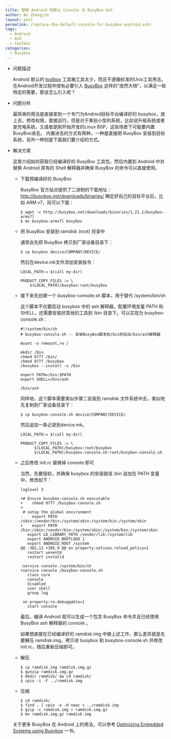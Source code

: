 ```yaml
---
title: 替换 Android 的默认 Console 为 BusyBox Ash
author: Wu Zhangjin
layout: post
permalink: /replace-the-default-console-for-busybox-android-ash/
tags:
  - Android
  - Ash
  - toolbox
categories:
  - Busybox
---
```

* 问题描述

  Android 默认的 [toolbox][1] 工具箱工具太少，而且不遵循标准的Unix工具用法，在Android开发过程中很有必要引入 [BusyBox][2] 这样的“庞然大物”，以满足一些特定的需要，那该怎么引入呢？

* 问题分析

  最简单的用法是直接拿到一个专门为Andriod目标平台编译好的 busybox，放上去，修改权限，直接运行。但是对于某些小型的系统，比如说升级系统或者是充电系统，又或者是刚开始开发的Linux BSP，这些场景下可能要内置BusyBox进去。 内置进去的方式有两种，一种是直接把 BusyBox 安装到目标系统，另外一种则是下面我们要介绍的方式。

* 解决方案

  这里介绍如何获取已经编译好的 BusyBox 工具包，然后内置到 Android 中并替换 Android 原有的 Shell 解释器并确保 BusyBox 的命令可以直接使用。

  * 下载预编译好的 BusyBox

    BusyBox 官方站点提供了二进制的下载地址：http://busybox.net/downloads/binaries/ 确定好自己的目标平台后，比如 ARM v7，则可以下载：

        $ wget -c http://busybox.net/downloads/binaries/1.21.1/busybox-armv7l
        $ mv busybox-armv7l busybox


  * 把 BusyBox 安装到 ramdisk (root) 目录中

    通常会先把 BusyBox 拷贝到厂家设备目录下：

        $ cp busybox device/COMPANY/DEVICE/


    然后在device.mk文件添加安装指令：

        LOCAL_PATH:= $(call my-dir)
 
        PRODUCT_COPY_FILES := \
            $(LOCAL_PATH)/busybox:root/busybox


  * 接下来先创建一个 busybox-console.sh 脚本，用于替代 /system/bin/sh

    这个脚本不仅要启动 busybox 中的 ash 解释器，配置环境变量 PATH 和 SHELL，还需要安装好其他的工具到 /bin 目录下。可以实现为 busybox-console.sh：

        #!/system/bin/sh
        # busybox-console.sh -- 安装BusyBox脚本到/bin并启动/bin/ash解释器
        
        mount -o remount,rw /
        
        mkdir /bin
        chmod 0777 /bin/
        chmod 0777 /busybox
        /busybox --install -s /bin
        
        export PATH=/bin:$PATH
        export SHELL=/bin/ash
        
        /bin/ash


    同样地，这个脚本需要类似步骤二安装到 ramdisk 文件系统中去，类似地先复制到厂家设备目录下：

        $ cp busybox-console.sh device/COMPANY/DEVICE/


    然后追加一条记录到device.mk。

        LOCAL_PATH:= $(call my-dir)

        PRODUCT_COPY_FILES := \
              $(LOCAL_PATH)/busybox:root/busybox
              $(LOCAL_PATH)/busybox-console.sh:root/busybox-console.sh


  * 之后修改 init.rc 替换掉 console 即可

    当然，先要授权，并确保 busybox 的安装路径 /bin 追加在 PATH 变量中，修改如下：

        loglevel 3

        +# Ensure busybox-console.sh executable
        +    chmod 0777 /busybox-console.sh
        +
         # setup the global environment
        -    export PATH /sbin:/vendor/bin:/system/sbin:/system/bin:/system/xbin
        +    export PATH /bin:/sbin:/vendor/bin:/system/sbin:/system/bin:/system/xbin
           export LD_LIBRARY_PATH /vendor/lib:/system/lib
           export ANDROID_BOOTLOGO 1
           export ANDROID_ROOT /system
        @@ -382,12 +385,9 @@ on property:selinux.reload_policy=1
           restart ueventd
           restart installd
        
        -service console /system/bin/sh
        +service console /busybox-console.sh
           class core
           console
           disabled
           user shell
           group log
        
         on property:ro.debuggable=1
           start console


    最后，编译 Android 就可以生成一个包含 BusyBox 命令并且已经使用 BusyBox ash 解释器的 console 。

    如果想直接在已经编译好的 ramdisk.img 中做上述工作，那么差异就是先要解压 ramdisk.img，拷贝进 busybox 和 busybox-console.sh 并修改 init.rc，随后重新压缩即可。

  * 解压

        $ cp ramdisk.img ramdisk.img.gz
        $ gunzip ramdisk.img.gz
        $ mkdir ramdisk/ && cd ramdisk/
        $ cpio -i -F ../ramdisk.img

  * 压缩

        $ cd ramdisk/
        $ find . | cpio -o -H newc > ../ramdisk.img
        $ gzip -c ramdisk.img > ramdisk.img.gz
        $ mv ramdisk.img.gz ramdisk.img


  关于更多 BusyBox 在 Android 上的用法，可以参考 [Optimizing Embedded Systems using Busybox][3] 一书。




 [1]: http://elinux.org/Android_toolbox
 [2]: http://busybox.net/
 [3]: /optimizing-embedded-systems-using-busybox/
